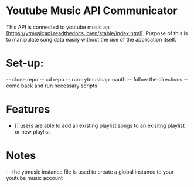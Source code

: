 # Youtube Music API Communicator

This API is connected to youtube music api [https://ytmusicapi.readthedocs.io/en/stable/index.html]. Purpose of this is to manipulate song data easily without the use of the application itself.

# Set-up:

-- clone repo
-- cd repo
-- run : ytmusicapi oauth
-- follow the directions
-- come back and run necessary scripts

# Features

-   [] users are able to add all existing playlist songs to an exisitng playlist or new playlist

# Notes

-- the ytmusic instance file is used to create a global instance to your youtube music account
